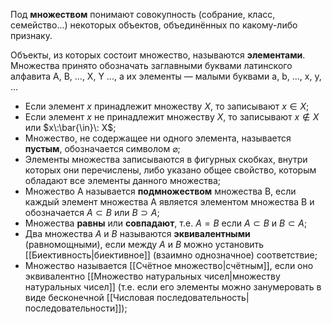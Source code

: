 Под **множеством** понимают совокупность (собрание, класс, семейство...) некоторых объектов, объединённых по какому-либо признаку.

Объекты, из которых состоит множество, называются **элементами**.
Множества принято обозначать заглавными буквами латинского алфавита A, B, ..., X, Y ..., а их элементы — малыми буквами a, b, ..., x, y, ...

* Если элемент $x$ принадлежит множеству $X$, то записывают $x \in X$;
* Если элемент $x$  не принадлежит множеству $X$, то записывают $x \notin X$ или $x\:\bar{\in}\: X$;
* Множество, не содержащее ни одного элемента, называется **пустым**, обозначается символом $\varnothing$;
* Элементы множества записываются в фигурных скобках, внутри которых они перечислены, либо указано общее свойство, которым обладают все элементы данного множества;
* Множество A называется **подмножеством** множества B, если каждый элемент множества A является элементом множества B и обозначается $A \subset B$ или $B \supset A$;
* Множества **равны** или **совпадают**, т.е. $A = B$ если $A \subset B$ и $B \subset A$;
* Два множества $A$ и $B$ называются **эквивалентными** (равномощными), если между $A$ и $B$ можно установить [[Биективность|биективное]] (взаимно однозначное) соответствие;
* Множество называется [[Счётное множество|счётным]], если оно эквивалентно [[Множество натуральных чисел|множеству натуральных чисел]] (т.е. если его элементы можно занумеровать в виде бесконечной [[Числовая последовательность|последовательности]]);